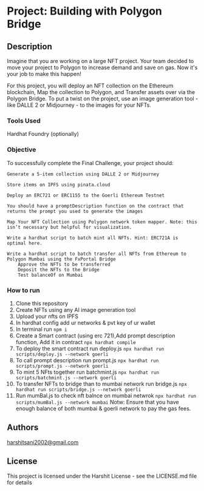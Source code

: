 
# Project: Building with Polygon Bridge

## Description

Imagine that you are working on a large NFT project. Your team decided to move your project to Polygon to increase demand and save on gas. Now it's your job to make this happen!

For this project, you will deploy an NFT collection on the Ethereum blockchain, Map the collection to Polygon, and Transfer assets over via the Polygon Bridge. To put a twist on the project, use an image generation tool - like DALLE 2 or Midjourney - to the images for your NFTs.


### Tools Used
Hardhat
Foundry (optionally)


### Objective
  
  To successfully complete the Final Challenge, your project should:

    Generate a 5-item collection using DALLE 2 or Midjourney
    
    Store items on IPFS using pinata.cloud
    
    Deploy an ERC721 or ERC1155 to the Goerli Ethereum Testnet
    
    You should have a promptDescription function on the contract that returns the prompt you used to generate the images
    
    Map Your NFT Collection using Polygon network token mapper. Note: this isn’t necessary but helpful for visualization.
    
    Write a hardhat script to batch mint all NFTs. Hint: ERC721A is optimal here.
    
    Write a hardhat script to batch transfer all NFTs from Ethereum to Polygon Mumbai using the FxPortal Bridge
        Approve the NFTs to be transferred
        Deposit the NFTs to the Bridge
        Test balanceOf on Mumbai

        
### How to run
1. Clone this repository
2. Create NFTs using any AI image generation tool
3. Upload your nfts on IPFS
4. In hardhat config add ur networks & pvt key of ur wallet
5. In terminal run
  ```npm i```
6. Create a Smart contract (using erc 721),Add prompt description function, Add it in contract
  ```npx hardhat compile```
7. To deploy the smart contract run deploy.js
  ```npx hardhat run scripts/deploy.js --network goerli```
8. To call prompt description run prompt.js
  ```npx hardhat run scripts/prompt.js --network goerli```
9. To mint 5 NFts together run batchmint.js
  ```npx hardhat run scripts/batchmint.js --network goerli```
10. To transfer NFTs to bridge than to mumbai network run bridge.js
  ```npx hardhat run scripts/bridge.js --network goerli```
11. Run mumBal.js to check nft balnce on mumbai netwrok
  ```npx hardhat run scripts/mumBal.js --network mumbai```
Notw: Ensure that you have enough balance of both mumbai & goerli network to pay the gas fees.          

## Authors

harshitsani2002@gmail.com


## License

This project is licensed under the Harshit License - see the LICENSE.md file for details





